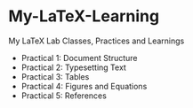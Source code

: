 # My-LaTeX-Learning
My LaTeX Lab Classes, Practices and Learnings

- Practical 1: Document Structure
- Practical 2: Typesetting Text
- Practical 3: Tables
- Practical 4: Figures and Equations
- Practical 5: References
